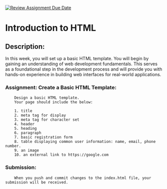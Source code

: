 [![Review Assignment Due Date](https://classroom.github.com/assets/deadline-readme-button-22041afd0340ce965d47ae6ef1cefeee28c7c493a6346c4f15d667ab976d596c.svg)](https://classroom.github.com/a/bsTcJQeb)
# Introduction to HTML

## Description:
In this week, you will set up a basic HTML template. You will begin by gaining an understanding of web development fundamentals. 
This serves as a foundational step in the development process and will provide you with hands-on experience in building web interfaces for real-world applications.

### Assignment: Create a Basic HTML Template:
        Design a basic HTML template.
        Your page should include the below:

        1. title
        2. meta tag for display
        3. meta tag for character set
        4. header
        5. heading
        6. paragraph
        7. basic registration form
        8. table displaying common user information: name, email, phone number.
        9. an image
        10. an external link to https://google.com
        

### Submission:
        When you push and commit changes to the index.html file, your submission will be received.

